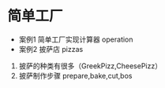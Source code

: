 # 简单工厂
- 案例1
简单工厂实现计算器  operation
- 案例2
披萨店            pizzas
1. 披萨的种类有很多（GreekPizz,CheesePizz）
2. 披萨制作步骤  prepare,bake,cut,bos